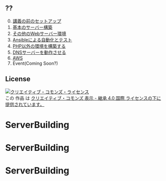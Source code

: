 ## ??

0. [講義の前のセットアップ](Section0.md)
1. [基本のサーバー構築](Section1.md)
2. [その他のWebサーバー環境](Section2.md)
3. [Ansibleによる自動化とテスト](Section3.md)
4. [PHP以外の環境を構築する](Section4.md)
5. [DNSサーバーを動作させる](Section5.md)
6. [AWS](Section6.md)
7. Event(Coming Soon?)

## License

<a rel="license" href="http://creativecommons.org/licenses/by-sa/4.0/"><img alt="クリエイティブ・コモンズ・ライセンス" style="border-width:0" src="https://i.creativecommons.org/l/by-sa/4.0/88x31.png" /></a><br />この <span xmlns:dct="http://purl.org/dc/terms/" href="http://purl.org/dc/dcmitype/Text" rel="dct:type">作品</span> は <a rel="license" href="http://creativecommons.org/licenses/by-sa/4.0/">クリエイティブ・コモンズ 表示 - 継承 4.0 国際 ライセンスの下に提供されています。</a>
# ServerBuilding
# ServerBuilding
# ServerBuilding
